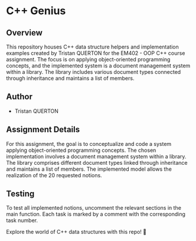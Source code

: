 # C++ Genius

## Overview

This repository houses C++ data structure helpers and implementation examples created by Tristan QUERTON for the EM402 - OOP C++ course assignment. The focus is on applying object-oriented programming concepts, and the implemented system is a document management system within a library. The library includes various document types connected through inheritance and maintains a list of members.

## Author

- Tristan QUERTON

## Assignment Details

For this assignment, the goal is to conceptualize and code a system applying object-oriented programming concepts. The chosen implementation involves a document management system within a library. The library comprises different document types linked through inheritance and maintains a list of members. The implemented model allows the realization of the 20 requested notions.

## Testing

To test all implemented notions, uncomment the relevant sections in the main function. Each task is marked by a comment with the corresponding task number.

Explore the world of C++ data structures with this repo! 🚀
